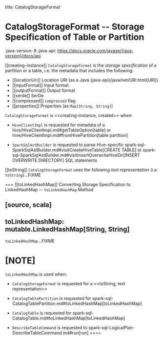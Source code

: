 title: CatalogStorageFormat

# CatalogStorageFormat -- Storage Specification of Table or Partition

:java-version: 8
:java-api: https://docs.oracle.com/javase/{java-version}/docs/api

[[creating-instance]]
`CatalogStorageFormat` is the *storage specification* of a partition or a table, i.e. the metadata that includes the following:

* [[locationUri]] Location URI (as a Java {java-api}/java/net/URI.html[URI])
* [[inputFormat]] Input format
* [[outputFormat]] Output format
* [[serde]] SerDe
* [[compressed]] `compressed` flag
* [[properties]] Properties (as `Map[String, String]`)

`CatalogStorageFormat` is <<creating-instance, created>> when:

* `HiveClientImpl` is requested for metadata of a hive/HiveClientImpl.md#getTableOption[table] or hive/HiveClientImpl.md#fromHivePartition[table partition]

* `SparkSqlAstBuilder` is requested to parse Hive-specific spark-sql-SparkSqlAstBuilder.md#visitCreateHiveTable[CREATE TABLE] or spark-sql-SparkSqlAstBuilder.md#visitInsertOverwriteHiveDir[INSERT OVERWRITE DIRECTORY] SQL statements

[[toString]]
`CatalogStorageFormat` uses the following *text representation* (i.e. `toString`)...FIXME

=== [[toLinkedHashMap]] Converting Storage Specification to LinkedHashMap -- `toLinkedHashMap` Method

[source, scala]
----
toLinkedHashMap: mutable.LinkedHashMap[String, String]
----

`toLinkedHashMap`...FIXME

[NOTE]
====
`toLinkedHashMap` is used when:

* `CatalogStorageFormat` is requested for a <<toString, text representation>>

* `CatalogTablePartition` is requested for spark-sql-CatalogTablePartition.md#toLinkedHashMap[toLinkedHashMap]

* `CatalogTable` is requested for spark-sql-CatalogTable.md#toLinkedHashMap[toLinkedHashMap]

* `DescribeTableCommand` is requested to spark-sql-LogicalPlan-DescribeTableCommand.md#run[run]
====
